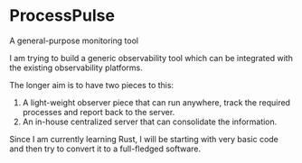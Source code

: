 # ProcessPulse
A general-purpose monitoring tool

I am trying to build a generic observability tool which can be integrated with the existing observability platforms.

The longer aim is to have two pieces to this:
1. A light-weight observer piece that can run anywhere, track the required processes and report back to the server.
2. An in-house centralized server that can consolidate the information.

Since I am currently learning Rust, I will be starting with very basic code and then try to convert it to a full-fledged software.

